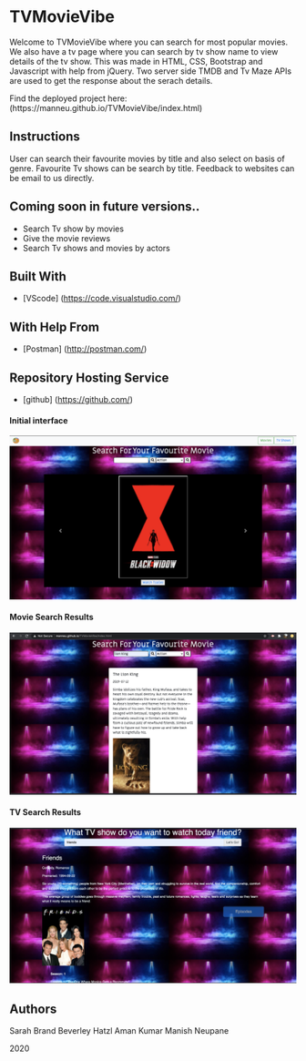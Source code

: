 # TVMovieVibe

Welcome to TVMovieVibe where you can search for most popular movies. We also have a tv page where you can search by tv show name to view details of the tv show. This was made in HTML, CSS, Bootstrap and Javascript with help from jQuery. Two server side TMDB and Tv Maze APIs are used to get the response about the serach details.

<p>Find the deployed project here: (https://manneu.github.io/TVMovieVibe/index.html) </p>

## Instructions
User can search their favourite movies by title and also select on basis of genre. Favourite Tv shows can be search by title. Feedback to websites can be email to us directly.

## Coming soon in future versions..
<ul>
    <li>Search Tv show by movies</li>
    <li>Give the movie reviews</li>
    <li>Search Tv shows and movies by actors</li>
</ul>

## Built With

* [VScode] (https://code.visualstudio.com/) 

## With Help From
* [Postman] (http://postman.com/) 

## Repository Hosting Service
* [github] (https://github.com/)

#### Initial interface

![Screenshot of home page](/pictures/screenshotOfHomePage.png)

#### Movie Search Results

![Screenshot of movie search results showing](/pictures/screenshotOfSearchMovie.png)

#### TV Search Results

![Screenshot of TV show search results showing](/pictures/screenshotOfSearchTvShows.png)

## Authors
Sarah Brand
Beverley Hatzl
Aman Kumar
Manish Neupane

2020
